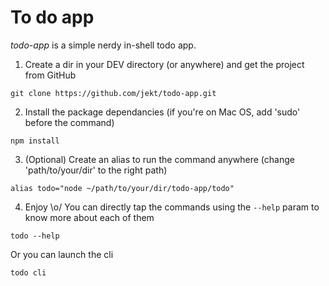 # To do app
*todo-app* is a simple nerdy in-shell todo app.

1. Create a dir in your DEV directory (or anywhere) and get the project from GitHub
```
git clone https://github.com/jekt/todo-app.git
```
2. Install the package dependancies (if you're on Mac OS, add 'sudo' before the command)
```
npm install
```
3. (Optional) Create an alias to run the command anywhere (change 'path/to/your/dir' to the right path)
```
alias todo="node ~/path/to/your/dir/todo-app/todo"
```
4. Enjoy \o/
You can directly tap the commands using the `--help` param to know more about each of them
```
todo --help
```
Or you can launch the cli
```
todo cli
```

